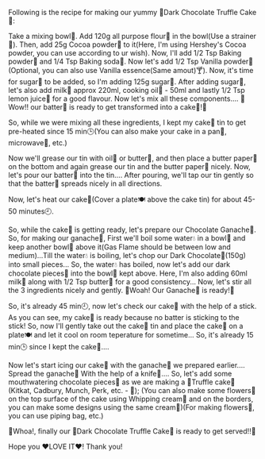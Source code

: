 Following is the recipe for making our yummy 🎂Dark Chocolate Truffle Cake🎂:

Take a mixing bowl🥥. Add 120g all purpose flour🍚 in the bowl(Use a strainer🍳). Then, add 25g Cocoa powder🍮 to it(Here, I'm using Hershey's Cocoa powder, you can use according to ur wish). Now, I'll add 1/2 Tsp Baking powder🧂 and 1/4 Tsp Baking soda🧂. Now let's add 1/2 Tsp Vanilla powder🧂(Optional, you can also use Vanilla essence(Same amout)🍸). Now, it's time for sugar🍚 to be added, so I'm adding 125g sugar🍚. After adding sugar🍚, let's also add milk🥛 approx 220ml, cooking oil🍯 - 50ml and lastly 1/2 Tsp lemon juice🍵 for a good flavour. Now let's mix all these components....
🎉Wow!! our batter🥣 is ready to get transformed into a cake🎂!🎉

So, while we were mixing all these ingredients, I kept my cake🎂 tin to get pre-heated since 15 min🕒(You can also make your cake in a pan🍳, microwave📼, etc.)

Now we'll grease our tin with oil🍯 or butter🧈, and then place a butter paper🧻on the bottom and again grease our tin and the butter paper🧻 nicely.
Now, let's pour our batter🥣 into the tin....
After pouring, we'll tap our tin gently so that the batter🍥 spreads nicely in all directions.

Now, let's heat our cake🎂(Cover a plate🍽 above the cake tin) for about 45-50 minutes🕘.

So, while the cake🎂 is getting ready, let's prepare our Chocolate Ganache🍮. So, for making our ganache🍮, First we'll boil some water💧 in a bowl🥥 and keep another bowl🥥 above it(Gas Flame should be between low and medium)...Till the water💧 is boiling, let's chop our Dark Chocolate🍫(150g) into small pieces...
So, the water💧 has boiled, now let's add our dark chocolate pieces🧆 into the bowl🥥 kept above. Here, I'm also adding 60ml milk🥛 along with 1/2 Tsp butter🧈 for a good consistency...
Now, let's stir all the 3 ingredients nicely and gently.
🎉Woah! Our Ganache🍮 is ready!🎉

So, it's already 45 min🕘, now let's check our cake🎂 with the help of a stick.
As you can see, my cake🎂 is ready because no batter is sticking to the stick!
So, now I'll gently take out the cake🎂 tin and place the cake🎂 on a plate🍽 and let it cool on room teperature for sometime...
So, it's already 15 min🕒 since I kept the cake🎂....

Now let's start icing our cake🎂 with the ganache🍮 we prepared earlier.... 
Spread the ganache🍮 With the help of a knife🔪....
So, let's add some mouthwatering chocolate pieces🧆 as we are making a 🎂Truffle cake🎂(Kitkat, Cadbury, Munch, Perk, etc. - 🍫);
(You can also make some flowers🌸 on the top surface of the cake using Whipping cream🍨 and on the borders, you can make some designs using the same cream🍨)(For making flowers🌸, you can use piping bag, etc.)

🎉Whoa!, finally our 🎂Dark Chocolate Truffle Cake🎂 is ready to get served!!🎉

Hope you ❤LOVE IT❤!
Thank you!